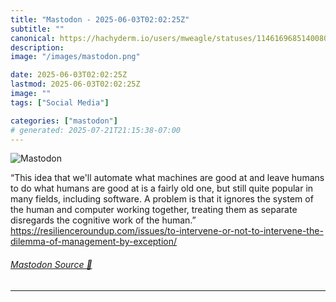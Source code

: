 ```yaml
---
title: "Mastodon - 2025-06-03T02:02:25Z"
subtitle: ""
canonical: https://hachyderm.io/users/mweagle/statuses/114616968514008012
description:
image: "/images/mastodon.png"

date: 2025-06-03T02:02:25Z
lastmod: 2025-06-03T02:02:25Z
image: ""
tags: ["Social Media"]

categories: ["mastodon"]
# generated: 2025-07-21T21:15:38-07:00
---
```

![Mastodon](/images/mastodon.png)

<p>“This idea that we&#39;ll automate what machines are good at and leave humans to do what humans are good at is a fairly old one, but still quite popular in many fields, including software. A problem is that it ignores the system of the human and computer working together, treating them as separate disregards the cognitive work of the human.”<br /><a href="https://resilienceroundup.com/issues/to-intervene-or-not-to-intervene-the-dilemma-of-management-by-exception/" target="_blank" rel="nofollow noopener noreferrer" translate="no"><span class="invisible">https://</span><span class="ellipsis">resilienceroundup.com/issues/t</span><span class="invisible">o-intervene-or-not-to-intervene-the-dilemma-of-management-by-exception/</span></a></p>


###### [Mastodon Source 🐘](https://hachyderm.io/@mweagle/114616968514008012)

___
